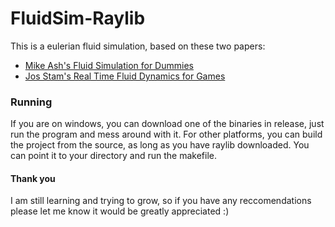 ﻿# FluidSim-Raylib
This is a eulerian fluid simulation, based on these two papers:
- [Mike Ash's Fluid Simulation for Dummies](https://mikeash.com/pyblog/fluid-simulation-for-dummies.html)
- [Jos Stam's Real Time Fluid Dynamics for Games](https://www.dgp.toronto.edu/public_user/stam/reality/Research/pdf/GDC03.pdf)

### Running
If you are on windows, you can download one of the binaries in release, just run the program and mess around with it. For other platforms, you can build the project from the source, as long as you have raylib downloaded. You can point it to your directory and run the makefile.



#### Thank you 
I am still learning and trying to grow, so if you have any reccomendations please let me know it would be greatly appreciated :)
